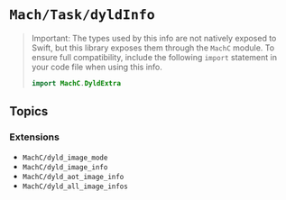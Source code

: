 # ``Mach/Task/dyldInfo``

> Important: The types used by this info are not natively exposed to Swift, but this library exposes them through the `MachC` module. To ensure full compatibility, include the following `import` statement in your code file when using this info.
>
> ```swift
> import MachC.DyldExtra
> ```

## Topics

### Extensions

- ``MachC/dyld_image_mode``
- ``MachC/dyld_image_info``
- ``MachC/dyld_aot_image_info``
- ``MachC/dyld_all_image_infos``